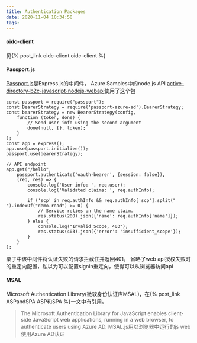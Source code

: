 ```yaml
---
title: Authentication Packages
date: 2020-11-04 10:34:50
tags:
---
```

#### oidc-client
见{% post_link oidc-client oidc-client %}
#### Passport.js
[Passport.js](https://github.com/jaredhanson/passport)是Express.js的中间件，
Azure Samples中的node.js API [active-directory-b2c-javascript-nodejs-webapi](https://github.com/Azure-Samples/active-directory-b2c-javascript-nodejs-webapi)使用了这个包
```
const passport = require("passport");
const BearerStrategy = require('passport-azure-ad').BearerStrategy;
const bearerStrategy = new BearerStrategy(config,
    function (token, done) {
        // Send user info using the second argument
        done(null, {}, token);
    }
);
const app = express();
app.use(passport.initialize());
passport.use(bearerStrategy);

// API endpoint
app.get("/hello",
    passport.authenticate('oauth-bearer', {session: false}),
    (req, res) => {
        console.log('User info: ', req.user);
        console.log('Validated claims: ', req.authInfo);
        
        if ('scp' in req.authInfo && req.authInfo['scp'].split(" ").indexOf("demo.read") >= 0) {
            // Service relies on the name claim.  
            res.status(200).json({'name': req.authInfo['name']});
        } else {
            console.log("Invalid Scope, 403");
            res.status(403).json({'error': 'insufficient_scope'}); 
        }
    }
);
```
栗子中该中间件将认证失败的请求拦截住并返回401， 省略了web api授权失败时的重定向配置，私以为可以配置signin重定向，使得可以从浏览器访问api
#### MSAL
Microsoft Authentication Library(微软身份认证库MSAL)，在{% post_link ASPandSPA ASP和SPA %}一文中有引用。
> The Microsoft Authentication Library for JavaScript enables client-side JavaScript web applications, running in a web browser, to authenticate users using Azure AD. MSAL.js用以浏览器中运行的js web 使用Azure AD认证